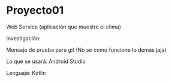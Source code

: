 # Proyecto01
Web Service (aplicación que muestre el clima)

Investigación:

Mensaje de prueba para git (No se como funcione lo demás jaja)

Lo que se usará:
Android Studio

Lenguaje:
Kotlin
